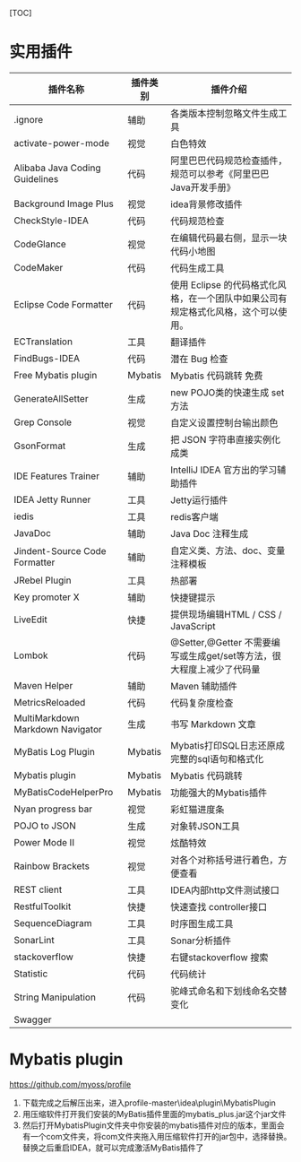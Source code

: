 [TOC]

# 实用插件
| 插件名称                          | 插件类别                                 | 插件介绍                                     |
| ----------------------------- | ---------------------------------------- | ---------------------------------------- |
| .ignore | 辅助 | 各类版本控制忽略文件生成工具 |
| activate-power-mode   | 视觉     | 白色特效                             |
| Alibaba Java Coding Guidelines | 代码 | 阿里巴巴代码规范检查插件，规范可以参考《阿里巴巴Java开发手册》 |
| Background Image Plus | 视觉     | idea背景修改插件                     |
| CheckStyle-IDEA                | 代码                                               | 代码规范检查                                                 |
| CodeGlance            | 视觉     | 在编辑代码最右侧，显示一块代码小地图 |
| CodeMaker                      | 代码                                               | 代码生成工具                                                 |
| Eclipse Code Formatter         | 代码 | 使用 Eclipse 的代码格式化风格，在一个团队中如果公司有规定格式化风格，这个可以使用。 |
| ECTranslation                 | 工具                                 | 翻译插件                                     |
| FindBugs-IDEA                  | 代码                                              | 潜在 Bug 检查                                                |
| Free Mybatis plugin  | Mybatis  | Mybatis 代码跳转 免费                         |
| GenerateAllSetter | 生成 | new POJO类的快速生成 set 方法 |
| Grep Console          | 视觉     | 自定义设置控制台输出颜色             |
| GsonFormat                    | 生成                      | 把 JSON 字符串直接实例化成类                        |
| IDE Features Trainer          | 辅助               | IntelliJ IDEA 官方出的学习辅助插件                 |
| IDEA Jetty Runner | 工具 | Jetty运行插件 |
| iedis | 工具 | redis客户端 |
| JavaDoc                       | 辅助                          | Java Doc 注释生成                            |
| Jindent-Source Code Formatter | 辅助                     | 自定义类、方法、doc、变量注释模板                       |
| JRebel Plugin | 工具                                    | 热部署                                      |
| Key promoter X                | 辅助                                  | 快捷键提示                                    |
| LiveEdit                  | 快捷          | 提供现场编辑HTML / CSS / JavaScript            |
| Lombok                         | 代码 | @Setter,@Getter  不需要编写或生成get/set等方法，很大程度上减少了代码量 |
| Maven Helper | 辅助 | Maven 辅助插件 |
| MetricsReloaded                | 代码                                             | 代码复杂度检查                                               |
| MultiMarkdown <br> Markdown Navigator | 生成                         | 书写 Markdown 文章                           |
| MyBatis Log Plugin   | Mybatis  | Mybatis打印SQL日志还原成完整的sql语句和格式化 |
| Mybatis plugin       | Mybatis  | Mybatis 代码跳转                              |
| MyBatisCodeHelperPro | Mybatis  | 功能强大的Mybatis插件 |
| Nyan progress bar     | 视觉     | 彩虹猫进度条                         |
| POJO to JSON | 生成 | 对象转JSON工具 |
| Power Mode II         | 视觉     | 炫酷特效                             |
| Rainbow Brackets      | 视觉     | 对各个对称括号进行着色，方便查看     |
| REST client | 工具 | IDEA内部http文件测试接口 |
| RestfulToolkit | 快捷 | 快速查找 controller接口 |
| SequenceDiagram | 工具 | 时序图生成工具 |
| SonarLint | 工具 | Sonar分析插件 |
| stackoverflow | 快捷 | 右键stackoverflow 搜索 |
| Statistic                      | 代码                                                   | 代码统计                                                     |
| String Manipulation            | 代码                             | 驼峰式命名和下划线命名交替变化                               |
| Swagger |  |  |


# Mybatis plugin

https://github.com/myoss/profile

1. 下载完成之后解压出来，进入profile-master\idea\plugin\MybatisPlugin
2. 用压缩软件打开我们安装的MyBatis插件里面的mybatis_plus.jar这个jar文件
3. 然后打开MybatisPlugin文件夹中你安装的mybatis插件对应的版本，里面会有一个com文件夹，将com文件夹拖入用压缩软件打开的jar包中，选择替换。
   替换之后重启IDEA，就可以完成激活MyBatis插件了



 